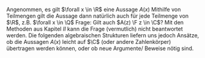 Angenommen, es gilt $\forall x \in \R$ eine Aussage $A(x)$ 
Mithilfe von Teilmengen gilt die Aussage dann natürlich auch für jede Teilmenge von $\R$, z.B. $\forall x \in \Q$ 
Frage:
Gilt auch $A(z) \F z \in \C$?
Mit den Methoden aus Kapitel $II$ kann die Frage (vermutlich) nicht beantwortet werden.
Die folgenden algebraischen Strukturen liefern uns jedoch Ansätze, ob die Aussagen $A(x)$ leicht auf $\C$ (oder andere Zahlenkörper) übertragen werden können, oder ob neue Argumente/ Beweise nötig sind.